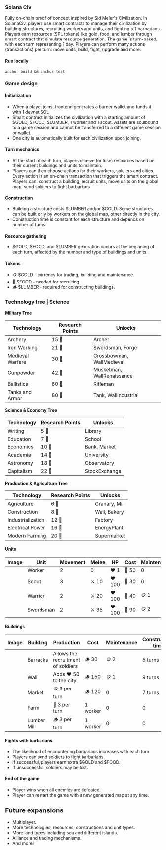### Solana Civ

Fully on-chain proof of concept inspired by Sid Meier's Civilization.
In SolanaCiv, players use smart contracts to manage their civilization by building structures, recruiting workers and units, and fighting off barbarians.
Players earn resources (SPL tokens) like gold, food, and lumber through smart contract that simulate resource generation. The game is turn-based, with each turn representing 1 day. Players can perform many actions (transactions) per turn: move units, build, fight, upgrade and more.

#### Run locally
```
anchor build && anchor test
```

### Game design

#### Initialization
- When a player joins, frontend generates a burner wallet and funds it with 1 devnet SOL
- Smart contract initializes the civilization with a starting amount of $GOLD, $FOOD, $LUMBER, 1 worker and 1 scout. Assets are soulbound to a game session and cannot be transferred to a different game session or wallet.
- One city is automatically built for each civilization upon joining.

#### Turn mechanics
- At the start of each turn, players receive (or lose) resources based on their current buildings and units to maintain.
- Players can then choose actions for their workers, soldiers and cities. Every action is an on-chain transaction that triggers the smart contract. Players can: construct a building, recruit units, move units on the global map, send soldiers to fight barbarians.

#### Construction
- Building a structure costs $LUMBER and/or $GOLD. Some structures can be built only by workers on the global map, other directly in the city.
- Construction time is constant for each structure and depends on number of turns.

#### Resource gathering
- $GOLD, $FOOD, and $LUMBER generation occurs at the beginning of each turn, affected by the number and type of buildings and units.

#### Tokens
- 🪙 $GOLD - currency for trading, building and maintenance.
- 🌽 $FOOD - needed for recruiting.
- 🪵 $LUMBER - required for constructing buildings.

### Technology tree | Science

**Military Tree**

| Technology        | Research Points | Unlocks                     |
|-------------------|-----------------|-----------------------------|
| Archery           | 15 🧪           | Archer                      |
| Iron Working      | 21 🧪           | Swordsman, Forge            |
| Medieval Warfare  | 30 🧪           | Crossbowman, WallMedieval   |
| Gunpowder         | 42 🧪           | Musketman, WallRenaissance  |
| Ballistics        | 60 🧪           | Rifleman                    |
| Tanks and Armor   | 80 🧪           | Tank, WallIndustrial        |

**Science & Economy Tree**

| Technology   | Research Points | Unlocks              |
|--------------|-----------------|----------------------|
| Writing      | 5 🧪            | Library              |
| Education    | 7 🧪            | School               |
| Economics    | 10 🧪           | Bank, Market         |
| Academia     | 14 🧪           | University           |
| Astronomy    | 18 🧪           | Observatory          |
| Capitalism   | 22 🧪           | StockExchange        |

**Production & Agriculture Tree**

| Technology       | Research Points | Unlocks               |
|------------------|-----------------|-----------------------|
| Agriculture      | 6 🧪            | Granary, Mill         |
| Construction     | 8 🧪            | Wall, Bakery          |
| Industrialization| 12 🧪           | Factory               |
| Electrical Power | 16 🧪           | EnergyPlant           |
| Modern Farming   | 20 🧪           | Supermarket           |

#### Units
| Image | Unit | Movement | Melee | HP | Cost | Maintenance |
|---|---|---|---|---|---|---|
|  | Worker | 2 | 0 | ❤️ 1 | 🌽 50 | 0 |
|  | Scout | 3 | ⚔️ 10 | ❤️ 100 | 🌽 30 | 0 |
|  | Warrior | 2 | ⚔️ 20 | ❤️ 100 | 🌽 40 | 🪙 1 |
|  | Swordsman | 2 | ⚔️ 35 | ❤️ 100 | 🌽 90 | 🪙 2 |

#### Buildings
| Image | Building | Production | Cost | Maintenance | Construction time
|---|---|---|---|---|---|
|  | Barracks | Allows the recruitment of soldiers | 🪵 30 | 🪙 2 | 5 turns
|  | Wall | Adds ❤️ 50 to the city | 🪵 150 | 🪙 1 | 9 turns
|  | Market | 🪙 3 per turn | 🪵 120 | 0 | 7 turns
|  | Farm | 🌽 3 per turn | 1 worker | 0 | 0
|  | Lumber Mill | 🪵 3 per turn | 1 worker | 0 | 0

#### Fights with barbarians
- The likelihood of encountering barbarians increases with each turn.
- Players can send soldiers to fight barbarians.
- If successful, players earn extra $GOLD and $FOOD.
- If unsuccessful, soldiers may be lost.

#### End of the game
- Player wins when all enemies are defeated.
- Player can restart the game with a new generated map at any time.

## Future expansions
- Multiplayer.
- More technologies, resources, constructions and unit types.
- More land types including sea and different islands.
- Alliance and trading mechanisms.
- And more!
